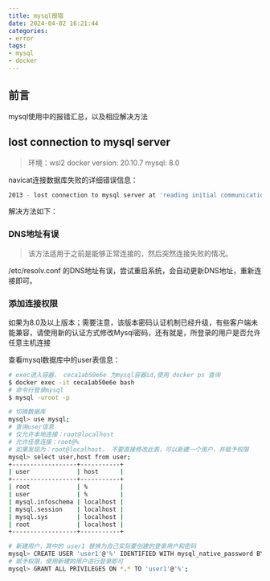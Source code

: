 ```yaml
---
title: mysql报错
date: 2024-04-02 16:21:44
categories:
- error
tags:
- mysql
- docker
---
```


## 前言

mysql使用中的报错汇总，以及相应解决方法

## lost connection to mysql server

> 环境：wsl2
> docker version: 20.10.7
> mysql: 8.0

navicat连接数据库失败的详细错误信息：

~~~bash
2013 - lost connection to mysql server at 'reading initial communication packet', system error: 0 "internal error/check (not system error)"
~~~

解决方法如下：

### DNS地址有误

> 该方法适用于之前是能够正常连接的，然后突然连接失败的情况。

/etc/resolv.conf 的DNS地址有误，尝试重启系统，会自动更新DNS地址，重新连接即可。

### 添加连接权限

如果为8.0及以上版本；需要注意，该版本密码认证机制已经升级，有些客户端未能兼容，请使用新的认证方式修改Mysql密码，还有就是，所登录的用户是否允许任意主机连接

查看mysql数据库中的user表信息：

~~~bash
# exec进入容器， ceca1ab50e6e 为mysql容器id,使用 docker ps 查询
$ docker exec -it ceca1ab50e6e bash
# 命令行登录mysql
$ mysql -uroot -p

# 切换数据库
mysql> use mysql;
# 查询user信息
# 仅允许本地连接：root@localhost
# 允许任意连接：root@%
# 如果发现为：root@localhost， 不要直接修改此表，可以新建一个用户，并赋予权限
mysql> select user,host from user;
+------------------+-----------+
| user             | host      |
+------------------+-----------+
| root             | %         |
| user             | %         |
| mysql.infoschema | localhost |
| mysql.session    | localhost |
| mysql.sys        | localhost |
| root             | localhost |
+------------------+-----------+

# 新建用户，其中的 user1 替换为自己实际要创建的登录用户和密码
mysql> CREATE USER 'user1'@'%' IDENTIFIED WITH mysql_native_password BY 'user1';
# 赋予权限，使用新建的用户进行登录即可
mysql> GRANT ALL PRIVILEGES ON *.* TO 'user1'@'%';
~~~
